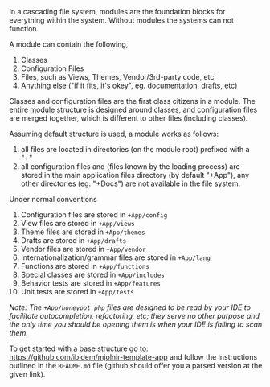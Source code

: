 In a cascading file system, modules are the foundation blocks for everything
within the system. Without modules the systems can not function.

A module can contain the following,

 1. Classes
 2. Configuration Files
 3. Files, such as Views, Themes, Vendor/3rd-party code, etc
 4. Anything else ("if it fits, it's okey", eg. documentation, drafts, etc)

Classes and configuration files are the first class citizens in a module. The
entire module structure is designed around classes, and configuration files are
merged together, which is different to other files (including classes).

Assuming default structure is used, a module works as follows:

  1. all files are located in directories (on the module root) prefixed
 with a "+"
  2. all configuration files and (files known by the loading process) are stored
 in the main application files directory (by default "+App"), any other
 directories (eg. "+Docs") are not available in the file system.

Under normal conventions

 1. Configuration files are stored in `+App/config`
 2. View files are stored in `+App/views`
 3. Theme files are stored in `+App/themes`
 4. Drafts are stored in `+App/drafts`
 5. Vendor files are stored in `+App/vendor`
 6. Internationalization/grammar files are stored in `+App/lang`
 7. Functions are stored in `+App/functions`
 8. Special classes are stored in `+App/includes`
 9. Behavior tests are stored in `+App/features`
 10. Unit tests are stored in `+App/tests`

*Note: The `+App/honeypot.php` files are designed to be read by your IDE to
facilitate autocompletion, refactoring, etc; they serve no other purpose and the
only time you should be opening them is when your IDE is failing to scan them.*

To get started with a base structure go to:
<https://github.com/ibidem/mjolnir-template-app> and follow the instructions
outlined in the `README.md` file (github should offer you a parsed version at
the given link).

